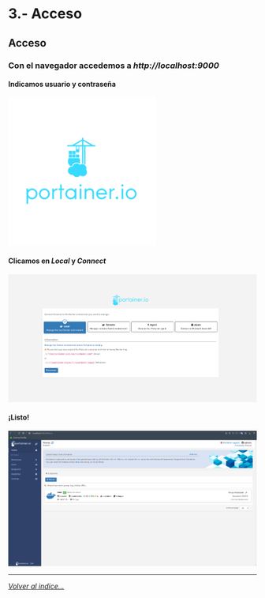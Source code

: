 # 3.- Acceso
## Acceso

### Con el navegador accedemos a *http://localhost:9000*

#### Indicamos usuario y contraseña
![fotoacceso](../imagenes/portainer.png)

#### Clicamos en *Local* y *Connect*
![fotoacceso2](../imagenes/acceso2.png)

#### ¡Listo!
![fotoacceso2](../imagenes/accesoFin.png)
________________________________________
*[Volver al indice...](../README.md)*

